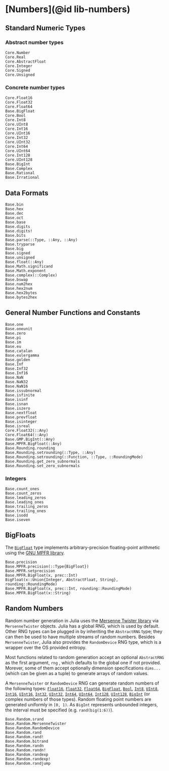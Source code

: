 # [Numbers](@id lib-numbers)

## Standard Numeric Types

### Abstract number types

```@docs
Core.Number
Core.Real
Core.AbstractFloat
Core.Integer
Core.Signed
Core.Unsigned
```

### Concrete number types

```@docs
Core.Float16
Core.Float32
Core.Float64
Base.BigFloat
Core.Bool
Core.Int8
Core.UInt8
Core.Int16
Core.UInt16
Core.Int32
Core.UInt32
Core.Int64
Core.UInt64
Core.Int128
Core.UInt128
Base.BigInt
Base.Complex
Base.Rational
Base.Irrational
```

## Data Formats

```@docs
Base.bin
Base.hex
Base.dec
Base.oct
Base.base
Base.digits
Base.digits!
Base.bits
Base.parse(::Type, ::Any, ::Any)
Base.tryparse
Base.big
Base.signed
Base.unsigned
Base.float(::Any)
Base.Math.significand
Base.Math.exponent
Base.complex(::Complex)
Base.bswap
Base.num2hex
Base.hex2num
Base.hex2bytes
Base.bytes2hex
```

## General Number Functions and Constants

```@docs
Base.one
Base.oneunit
Base.zero
Base.pi
Base.im
Base.eu
Base.catalan
Base.eulergamma
Base.golden
Base.Inf
Base.Inf32
Base.Inf16
Base.NaN
Base.NaN32
Base.NaN16
Base.issubnormal
Base.isfinite
Base.isinf
Base.isnan
Base.iszero
Base.nextfloat
Base.prevfloat
Base.isinteger
Base.isreal
Core.Float32(::Any)
Core.Float64(::Any)
Base.GMP.BigInt(::Any)
Base.MPFR.BigFloat(::Any)
Base.Rounding.rounding
Base.Rounding.setrounding(::Type, ::Any)
Base.Rounding.setrounding(::Function, ::Type, ::RoundingMode)
Base.Rounding.get_zero_subnormals
Base.Rounding.set_zero_subnormals
```

### Integers

```@docs
Base.count_ones
Base.count_zeros
Base.leading_zeros
Base.leading_ones
Base.trailing_zeros
Base.trailing_ones
Base.isodd
Base.iseven
```

## BigFloats

The [`BigFloat`](@ref) type implements arbitrary-precision floating-point arithmetic using
the [GNU MPFR library](http://www.mpfr.org/).

```@docs
Base.precision
Base.MPFR.precision(::Type{BigFloat})
Base.MPFR.setprecision
Base.MPFR.BigFloat(x, prec::Int)
BigFloat(x::Union{Integer, AbstractFloat, String}, rounding::RoundingMode)
Base.MPFR.BigFloat(x, prec::Int, rounding::RoundingMode)
Base.MPFR.BigFloat(x::String)
```

## Random Numbers

Random number generation in Julia uses the [Mersenne Twister library](http://www.math.sci.hiroshima-u.ac.jp/~m-mat/MT/SFMT/#dSFMT)
via `MersenneTwister` objects. Julia has a global RNG, which is used by default. Other RNG types
can be plugged in by inheriting the `AbstractRNG` type; they can then be used to have multiple
streams of random numbers. Besides `MersenneTwister`, Julia also provides the `RandomDevice` RNG
type, which is a wrapper over the OS provided entropy.

Most functions related to random generation accept an optional `AbstractRNG` as the first argument,
`rng` , which defaults to the global one if not provided. Morever, some of them accept optionally
dimension specifications `dims...` (which can be given as a tuple) to generate arrays of random
values.

A `MersenneTwister` or `RandomDevice` RNG can generate random numbers of the following types:
[`Float16`](@ref), [`Float32`](@ref), [`Float64`](@ref), [`BigFloat`](@ref), [`Bool`](@ref), [`Int8`](@ref),
[`UInt8`](@ref), [`Int16`](@ref), [`UInt16`](@ref), [`Int32`](@ref), [`UInt32`](@ref),
[`Int64`](@ref), [`UInt64`](@ref), [`Int128`](@ref), [`UInt128`](@ref), [`BigInt`](@ref)
(or complex numbers of those types). Random floating point numbers are generated uniformly
in ``[0, 1)``. As `BigInt` represents unbounded integers, the interval must be specified
(e.g. `rand(big(1:6))`).

```@docs
Base.Random.srand
Base.Random.MersenneTwister
Base.Random.RandomDevice
Base.Random.rand
Base.Random.rand!
Base.Random.bitrand
Base.Random.randn
Base.Random.randn!
Base.Random.randexp
Base.Random.randexp!
Base.Random.randjump
```
